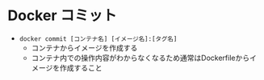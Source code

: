 # Docker コミット

- `docker commit [コンテナ名] [イメージ名]:[タグ名]`
  - コンテナからイメージを作成する
  - コンテナ内での操作内容がわからなくなるため通常はDockerfileからイメージを作成すること